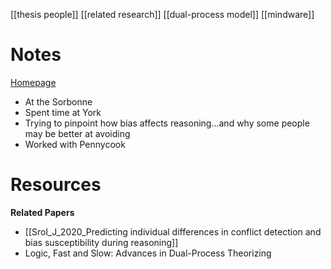 [[thesis people]]
[[related research]]
[[dual-process model]]
[[mindware]]

# Notes
[Homepage](https://www.wdeneys.org/index.html)
- At the Sorbonne
- Spent time at York
- Trying to pinpoint how bias affects reasoning...and why some people may be better at avoiding
- Worked with Pennycook

# Resources
**Related Papers**
- [[Srol_J_2020_Predicting individual differences in conflict detection and bias susceptibility during reasoning]]
- Logic, Fast and Slow: Advances in Dual-Process Theorizing
